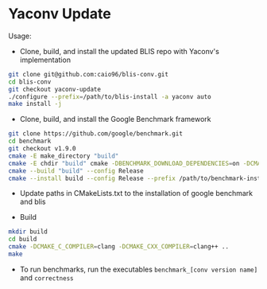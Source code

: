 # Yaconv Update

Usage:

- Clone, build, and install the updated BLIS repo with Yaconv's implementation

```sh
git clone git@github.com:caio96/blis-conv.git
cd blis-conv
git checkout yaconv-update
./configure --prefix=/path/to/blis-install -a yaconv auto
make install -j
```

- Clone, build, and install the Google Benchmark framework

```sh
git clone https://github.com/google/benchmark.git
cd benchmark
git checkout v1.9.0
cmake -E make_directory "build"
cmake -E chdir "build" cmake -DBENCHMARK_DOWNLOAD_DEPENDENCIES=on -DCMAKE_BUILD_TYPE=Release ../
cmake --build "build" --config Release
cmake --install build --config Release --prefix /path/to/benchmark-install
```

- Update paths in CMakeLists.txt to the installation of google benchmark and blis

- Build

```sh
mkdir build
cd build
cmake -DCMAKE_C_COMPILER=clang -DCMAKE_CXX_COMPILER=clang++ ..
make
```

- To run benchmarks, run the executables `benchmark_[conv version name]` and `correctness`
